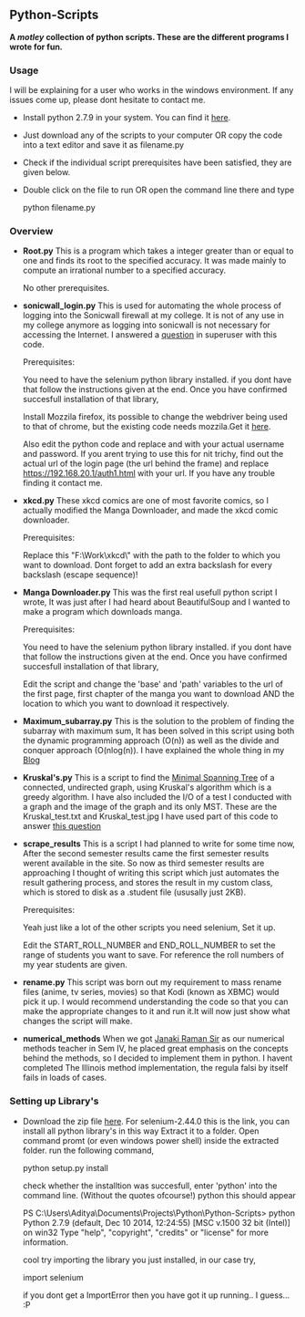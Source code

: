 ## Python-Scripts

**A _motley_ collection of python scripts. These are the different programs I wrote for fun.**

### Usage

I will be explaining for a user who works in the windows environment. If any issues come up, please
dont hesitate to contact me.

* Install python 2.7.9 in your system. You can find it [here][5].

* Just download any of the scripts to your computer OR copy the code into a text editor and save it as filename.py

* Check if the individual script prerequisites have been satisfied, they are given below.

* Double click on the file to run OR open the command line there and type 
	
	python filename.py
 

### Overview

* **Root.py**
	This is a program which takes a integer greater than or equal to one and 
	finds its root to the specified accuracy. It was made mainly to compute 
	an irrational number to a specified accuracy.

	No other prerequisites.

* **sonicwall_login.py**
	This is used for automating the whole process of logging into the Sonicwall
	firewall at my college. It is not of any use in my college anymore as logging into 
	sonicwall is not necessary for accessing the Internet.
	I answered a [question][1] in superuser with this code.

	Prerequisites:

	You need to have the selenium python library installed. 
	if you dont have that follow the instructions given at the end.
	Once you have confirmed succesfull installation of that library,

	Install Mozzila firefox, its possible to change the webdriver being used
	to that of chrome, but the existing code needs mozzila.Get it [here][7].

	Also edit the python code and replace <your username> and <your password> with
	your actual username and password.
	If you arent trying to use this for nit trichy, find out the actual url of the login 
	page (the url behind the frame) and replace https://192.168.20.1/auth1.html
	with your url. If you have any trouble finding it contact me.

* **xkcd.py**
	These xkcd comics are one of most favorite comics, so I actually modified the Manga Downloader,
	and made the xkcd comic downloader.

	Prerequisites:

	Replace this "F:\\Work\\xkcd\\" with the path to the folder to which you want to download. 
	Dont forget to add an extra backslash for every backslash (escape sequence)!

* **Manga Downloader.py**
	This was the first real usefull python script I wrote, It was just after I had heard about 
	BeautifulSoup and I wanted to make a program which downloads manga.

	Prerequisites:

	You need to have the selenium python library installed. 
	if you dont have that follow the instructions given at the end.
	Once you have confirmed succesfull installation of that library,

	Edit the script and change the 'base' and 'path' variables to the 
	url of the first page, first chapter of the manga you want to download AND
	the location to which you want to download it respectively.

* **Maximum_subarray.py**
	This is the solution to the problem of finding the subarray with maximum sum, 
	It has been solved in this script using both the dynamic programming approach (O(n)) as well 
	as the divide and conquer approach (O(nlog(n)). I have explained the whole thing in
	my [Blog][2]

* **Kruskal's.py**
	This is a script to find the [Minimal Spanning Tree][3] of a connected, undirected graph,
	using Kruskal's algorithm which is a greedy algorithm. I have also included the I/O of
	a test I conducted with a graph and the image of the graph and its only MST.
	These are the Kruskal\_test.txt and Kruskal\_test.jpg 
	I have used part of this code to answer [this question][4]

* **scrape_results**
	This is a script I had planned to write for some time now, After the second semester results came 
	the first semester results werent available in the site. So now as third semester results are approaching
	I thought of writing this script which just automates the result gathering process, and stores the result
	in my custom class, which is stored to disk as a .student file (ususally just 2KB).

	Prerequisites:

	Yeah just like a lot of the other scripts you need selenium, Set it up.

	Edit the START\_ROLL\_NUMBER and END\_ROLL\_NUMBER to set the range of students you want to save.
	For reference the roll numbers of my year students are given.

* **rename.py**
	This script was born out my requirement to mass rename files (anime, tv series, movies)
	so that Kodi (known as XBMC) would pick it up. I would recommend understanding the code 
	so that you can make the appropriate changes to it and run it.It will now just show what
	changes the script will make.

* **numerical_methods**
	When we got [Janaki Raman Sir](https://tnjanakiraman.wordpress.com/) as our numerical methods teacher
	in Sem IV, he placed great emphasis on the concepts behind the methods, so I decided to implement them
	in python. 
	I havent completed The Illinois method implementation, the regula falsi by itself fails in loads of cases. 



### Setting up Library's 

* Download the zip file [here][6]. 
  For selenium-2.44.0 this is the link, you can install all python library's in this way
  Extract it to a folder.
  Open command promt (or even windows power shell) inside the extracted folder.
  run the following command,

 	python setup.py install

  check whether the installtion was succesfull,
  enter 'python' into the command line. (Without the quotes ofcourse!)
  	python
  this should appear
  	
	PS C:\Users\Aditya\Documents\Projects\Python\Python-Scripts> python
	Python 2.7.9 (default, Dec 10 2014, 12:24:55) [MSC v.1500 32 bit (Intel)] on win32
	Type "help", "copyright", "credits" or "license" for more information.
	>>>

  cool try importing the library you just installed, in our case try,

  	import selenium

  if you dont get a ImportError then you have got it up running.. I guess... :P

[1]: https://superuser.com/questions/330297/automate-logging-in-through-sonicwall/785792?noredirect=1#comment1023176_785792
[2]: http://relativetoaditya.blogspot.in/2014/12/maximum-subarray.html
[3]: https://en.wikipedia.org/wiki/Minimum_spanning_tree
[4]: https://stackoverflow.com/questions/14369739/creating-adjacency-lists-from-dicts-in-python/27380835#27380835
[5]: https://www.python.org/ftp/python/2.7.9/python-2.7.9.msi
[6]: https://pypi.python.org/packages/source/s/selenium/selenium-2.44.0.tar.gz
[7]: https://www.mozilla.org/en-US/firefox/new/